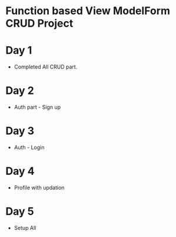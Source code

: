 # Function based View ModelForm CRUD Project

# Day 1
* Completed All CRUD part.

# Day 2
* Auth part - Sign up

# Day 3
 * Auth - Login
 
# Day 4
 * Profile with updation
 
# Day 5
 * Setup All
